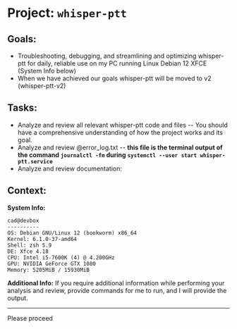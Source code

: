 # Project: `whisper-ptt`

## Goals:
- Troubleshooting, debugging, and streamlining and optimizing whisper-ptt for daily, reliable use on my PC running Linux Debian 12 XFCE (System Info below)
- When we have achieved our goals whisper-ptt will be moved to v2 (whisper-ptt-v2)

## Tasks: 
- Analyze and review all relevant whisper-ptt code and files -- You should have a comprehensive understanding of how the project works and its goal.
- Analyze and review @error_log.txt -- **this file is the terminal output of the command `journalctl -fm` during `systemctl --user start whisper-ptt.service`**
- Analyze and review documentation:

## Context:
**System Info:**
```
cad@devbox 
---------- 
OS: Debian GNU/Linux 12 (bookworm) x86_64 
Kernel: 6.1.0-37-amd64 
Shell: zsh 5.9 
DE: Xfce 4.18 
CPU: Intel i5-7600K (4) @ 4.200GHz 
GPU: NVIDIA GeForce GTX 1080 
Memory: 5205MiB / 15930MiB 
```
**Additional Info:**
If you require additional information while performing your analysis and review, provide commands for me to run, and I will provide the output.

---

Please proceed